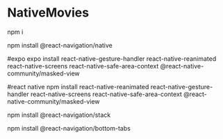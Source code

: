 # NativeMovies

npm i 

npm install @react-navigation/native

#expo
expo install react-native-gesture-handler react-native-reanimated react-native-screens react-native-safe-area-context @react-native-community/masked-view

#react native
npm install react-native-reanimated react-native-gesture-handler react-native-screens react-native-safe-area-context @react-native-community/masked-view


npm install @react-navigation/stack

npm install @react-navigation/bottom-tabs

